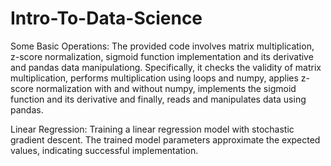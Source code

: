 # Intro-To-Data-Science

Some Basic Operations: The provided code involves matrix multiplication, z-score normalization, sigmoid function implementation and its derivative and pandas data manipulationg. Specifically, it checks the validity of matrix multiplication, performs multiplication using loops and numpy, applies z-score normalization with and without numpy, implements the sigmoid function and its derivative and finally, reads and manipulates data using pandas.

Linear Regression:  Training a linear regression model with stochastic gradient descent. The trained model parameters approximate the expected values, indicating successful implementation.
